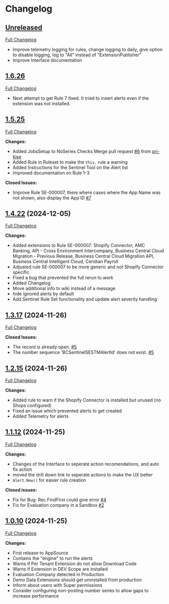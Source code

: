 # Changelog

## [Unreleased](https://github.com/StefanMaron/BusinessCentral.Sentinel/tree/HEAD)

[Full Changelog](https://github.com/StefanMaron/BusinessCentral.Sentinel/compare/1.6.26...HEAD)

- Improve telemetry logging for rules, change logging to daily, give option to disable logging, log to "All" instead of "ExtensionPublisher"
- Improve Interface documentation

## [1.6.26](https://github.com/StefanMaron/BusinessCentral.Sentinel/tree/1.6.26)

[Full Changelog](https://github.com/StefanMaron/BusinessCentral.Sentinel/compare/1.5.25...1.6.26)

- Next attempt to get Rule 7 fixed. It tried to insert alerts even if the extension was not installed.

## [1.5.25](https://github.com/StefanMaron/BusinessCentral.Sentinel/tree/1.5.25)

[Full Changelog](https://github.com/StefanMaron/BusinessCentral.Sentinel/compare/1.4.22...1.5.25)

**Changes:**
- Added JobsSetup to NoSeries Checks Merge pull request [\#6](https://github.com/StefanMaron/BusinessCentral.Sentinel/pull/6) from [pri-kise](https://github.com/pri-kise)
- Added Rule in Ruleset to make the `this.` rule a warning
- Added Instructions for the Sentinel Tool on the Alert list
- Improved documentation on Rule 1-3

**Closed Issues:**
- Improve Rule SE-000007, there where cases where the App Name was not shown, also display the App ID [\#7](https://github.com/StefanMaron/BusinessCentral.Sentinel/issues/7)

## [1.4.22](https://github.com/StefanMaron/BusinessCentral.Sentinel/tree/1.4.22) (2024-12-05)

[Full Changelog](https://github.com/StefanMaron/BusinessCentral.Sentinel/compare/1.3.17...1.4.22)

**Changes:**

- Added extensions to Rule SE-000007: Shopify Connector, AMC Banking, API - Cross Environment Intercompany, Business Central Cloud Migration - Previous Release, Business Central Cloud Migration API, Business Central Intelligent Cloud, Ceridian Payroll
- Adjusted rule SE-000007 to be more generic and not Shopify Connector specific
- Fixed a bug that prevented the full rerun to work
- Added Changelog
- Move additional info to wiki instead of a message
- hide ignored alerts by default
- Add Sentinel Rule Set functionality and update alert severity handling


## [1.3.17](https://github.com/StefanMaron/BusinessCentral.Sentinel/tree/1.3.17) (2024-11-26)

[Full Changelog](https://github.com/StefanMaron/BusinessCentral.Sentinel/compare/1.2.15...1.3.17)

**Closed Issues:**

- The record is already open. [\#5](https://github.com/StefanMaron/BusinessCentral.Sentinel/issues/5)
- The number sequence 'BCSentinelSESTMAlertId' does not exist. [\#5](https://github.com/StefanMaron/BusinessCentral.Sentinel/issues/5)

## [1.2.15](https://github.com/StefanMaron/BusinessCentral.Sentinel/tree/1.2.15) (2024-11-26)

[Full Changelog](https://github.com/StefanMaron/BusinessCentral.Sentinel/compare/1.1.12...1.2.15)

**Changes:**

- Added rule to warn if the Shopify Connector is installed but unused (no Shops configured)
- Fixed an issue which prevented alerts to get created
- Added Telemetry for alerts

## [1.1.12](https://github.com/StefanMaron/BusinessCentral.Sentinel/tree/1.1.12) (2024-11-25)

[Full Changelog](https://github.com/StefanMaron/BusinessCentral.Sentinel/compare/1.0.10...1.1.12)

**Changes:**

- Changes of the Interface to seperate action recomendations, and auto fix action
- moved the drill down link to seperate actions to make the UX better
- `Alert.New()` for easier rule creation

**Closed issues:**

- Fix for Bug: Rec.FindFirst could give error [\#4](https://github.com/StefanMaron/BusinessCentral.Sentinel/issues/4)
- Fix for Evaluation company in a Sandbox [\#2](https://github.com/StefanMaron/BusinessCentral.Sentinel/issues/2)


## [1.0.10](https://github.com/StefanMaron/BusinessCentral.Sentinel/tree/1.0.10) (2024-11-25)

[Full Changelog](https://github.com/StefanMaron/BusinessCentral.Sentinel/commits/1.0.10)

**Changes:**

- First release to AppSource
- Contains the "engine" to run the alerts
- Warns if Per Tenant Extension do not allow Download Code
- Warns if Extension in DEV Scope are installed
- Evaluation Company detected in Production
- Demo Data Extensions should get uninstalled from production
- Inform about users with Super permissions
- Consider configuring non-posting number series to allow gaps to increase performance